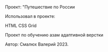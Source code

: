 Проект: "Путешествие по России

Использовал в проекте:

HTML
CSS
Grid

Проект по обучению азам адаптивной верстки

Автор: Смалюх Валерий 2023.

